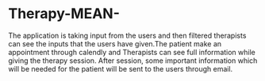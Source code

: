 # Therapy-MEAN-
The application is taking input from the users and then filtered therapists can see the inputs that the users have given.The patient make an appointment through calendly and Therapists can see full information while giving the therapy session. After session, some important information which will be needed for the patient will be sent to the users through email.